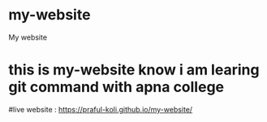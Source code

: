 # my-website
My website
# this is my-website know  i am  learing git command with apna college

#live website : https://praful-koli.github.io/my-website/
